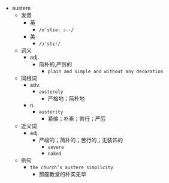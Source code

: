 - austere
  - 发音
    - 英
      - `/ɒ'stɪə; ɔː-/`
    - 美
      - `/ɔ'stɪr/`
  - 词义
    - adj.
      - 简朴的,严厉的
        - `plain and simple and without any decoration`
  - 同根词
    - adv.
      - `austerely`
        - 严格地；简朴地
    - n.
      - `austerity`
        - 紧缩；朴素；苦行；严厉
  - 近义词
    - adj.
      - 严峻的；简朴的；苦行的；无装饰的
        - `severe`
        - `naked`
  - 例句
    - `the church’s austere simplicity`
      - 那座教堂的朴实无华

